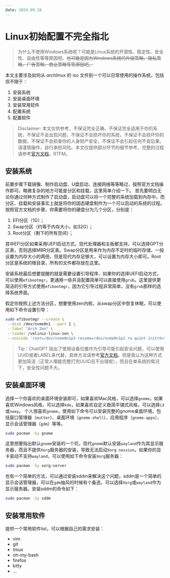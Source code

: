 ```yaml
---
date: 2024.09.18
---
```


# Linux初始配置不完全指北

> 为什么不使用Windows系统呢？可能是Linux系统的开源性、稳定性、安全性、自由性等等原因吧。~~也可能是因为Windows系统的升级策略、隐私策略、广告策略、商业策略等等原因吧。~~

本文主要涉及如何从 *archlinux* 的 iso 文件到一个可以日常使用的操作系统，包括但不限于：

1. 安装系统
2. 安装桌面环境
3. 安装常用软件
4. 配置系统
5. 配置软件

> Disclaimer: 本文仅供参考，不保证完全正确，不保证完全适用于你的系统，不保证不会出现问题，不保证不会损坏你的系统，不保证不会损坏你的数据，不保证不会损害你的人身财产安全，不保证不会引起任何不良后果。请谨慎操作，自行承担风险。本文仅提供部分环节的细节参考，完整的过程请参考[官方文档](https://wiki.archlinux.org/title/Main_page)，RTFM。

## 安装系统

前置步骤下载镜像、制作启动盘、U盘启动、连接网络等等略过，按照官方文档操作即可。略微复杂的地方可能是分区和挂载，这里简单介绍一下。
首先要明白无论你通过何种方式制作了启动盘，启动盘可以将一个完整的系统加载到内存中，而分区、挂载和安装事实上就是将你的固态硬盘制作为一个可以启动的系统的过程。
按照官方文档的步骤，你需要将你的硬盘分为几个分区，分别是：

1. EFI分区（1G）；
2. Swap分区（约等于内存大小，如32G）；
3. Root分区（剩下的所有空间）；

其中EFI分区如果采用UEFI启动方式，现代处理器和主板都支持，可以选择GPT分区表，否则选择MBR分区表。Swap分区是用来作为内存不足时的临时存储，一般设置为内存大小的两倍，但是现代内存足够大，可以设置为内存大小即可。Root分区是系统的根目录，所有的文件都存放在这里。

安装系统最后想要提醒的就是需要设置引导程序，如果你的选择UEFI启动方式，可以使用`efibootmgr`，更通用一些并且配置简单可以直接使用`grub`。这里提供更简洁的引导方式使用`efibootmgr`，因为它引导过程非常简单，没有`grub`那样的选择系统界面。

假定你按照上述方法分区，想要使用zen内核，从swap分区中恢复休眠，可以使用如下命令设置引导：

```bash
sudo efibootmgr --create \
 --disk /dev/nvme0n1 --part 1 \
 --label "Arch Zen" \
 --loader /vmlinuz-linux-zen \
 --unicode 'root=/dev/nvme0n1p3 resume=/dev/nvme0n1p2 rw quiet initrd=\initramfs-linux-zen.img'
 ```

> Tip：ChatGPT 指出了使用设备位置作为引导可能引起安全问题，可以使用UUID或者LABEL来代替，具体方法请参考[官方文档](https://wiki.archlinux.org/title/EFISTUB)。但是我认为这种方式更加简洁（正常人哪能完整打完UUID且不出错呢），而且在单系统的情况下，安全性问题不大。

## 安装桌面环境

选择一个你喜欢的桌面环境安装即可，如果喜欢Mac风格，可以选择`gnome`，如果喜欢Windows风格，可以选择`kde`，如果喜欢自定义极简平铺式风格，可以选择`i3`或`sway`。
个人很喜欢`gnome`，使用如下命令可以安装完整的gnome桌面环境，包括窗口管理器（`mutter`）、桌面环境（`gnome-shell`）、应用程序（`gnome-apps`）、显示会话管理器（`gdm`）等等。

```bash
sudo pacman -Sy gnome
```

这里想要指出默认`gnome`安装的一个坑，现代`gnome`默认安装`wayland`作为其显示服务器，而且不提供`Xorg`服务器的安装，导致无法启动`Xorg session`。如果你的显卡驱动不支持`wayland`，可以使用如下命令安装`Xorg`服务器：

```bash
sudo pacman -Sy xorg-server
```

也有一个简单的方法，可以通过安装sddm来解决这个问题，sddm是一个简单的显示会话管理器，可以在`gdm`抽风的时候有个备选，可以选择`Xorg`或`wayland`作为显示服务器。安装sddm的命令如下：

```bash
sudo pacman -Sy sddm
```

## 安装常用软件

提供一个常用软件list，可以根据自己的需求安装：

- vim
- git
- tmux
- oh-my-bash
- firefox
- kitty
- ...

